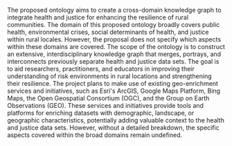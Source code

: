 The proposed ontology aims to create a cross-domain knowledge graph to integrate health and justice for enhancing the resilience of rural communities. The domain of this proposed ontology broadly covers public health, environmental crises, social determinants of health, and justice within rural locales. However, the proposal does not specify which aspects within these domains are covered. The scope of the ontology is to construct an extensive, interdisciplinary knowledge graph that merges, portrays, and interconnects previously separate health and justice data sets. The goal is to aid researchers, practitioners, and educators in improving their understanding of risk environments in rural locations and strengthening their resilience. The project plans to make use of existing geo-enrichment services and initiatives, such as Esri's ArcGIS, Google Maps Platform, Bing Maps, the Open Geospatial Consortium (OGC), and the Group on Earth Observations (GEO). These services and initiatives provide tools and platforms for enriching datasets with demographic, landscape, or geographic characteristics, potentially adding valuable context to the health and justice data sets. However, without a detailed breakdown, the specific aspects covered within the broad domains remain undefined.